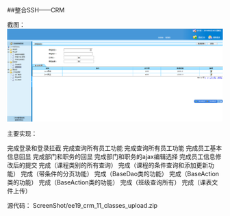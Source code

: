 

##整合SSH——CRM

截图：
![CRM截图](./ScreenShot/394918359.png)


主要实现：

 完成登录和登录拦截
 完成查询所有员工功能
 完成查询所有员工功能
 完成员工基本信息回显
 完成部门和职务的回显
 完成部门和职务的ajax编辑选择
 完成员工信息修改后的提交
 完成（课程类别的所有查询）
 完成（课程的条件查询和添加更新功能）
 完成（带条件的分页功能）
 完成（BaseDao类的功能）
 完成（BaseAction类的功能）
 完成（BaseAction类的功能）
 完成（班级查询所有）
 完成（课表文件上传）
 
 
 
 源代码：
 ScreenShot/ee19_crm_11_classes_upload.zip